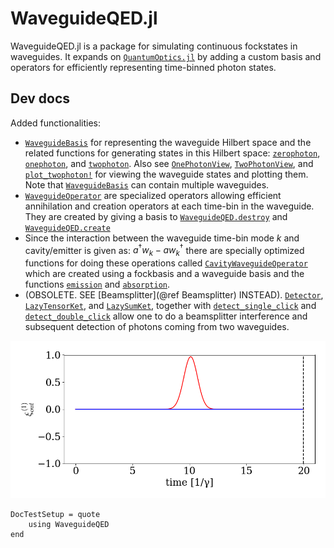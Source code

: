 # WaveguideQED.jl

WaveguideQED.jl is a package for simulating continuous fockstates in waveguides. It expands on [`QuantumOptics.jl`](https://qojulia.org/) by adding a custom basis and operators for efficiently representing time-binned photon states. 

## Dev docs
Added functionalities:
* [`WaveguideBasis`](@ref) for representing the waveguide Hilbert space and the related functions for generating states in this Hilbert space: [`zerophoton`](@ref), [`onephoton`](@ref), and [`twophoton`](@ref). Also see [`OnePhotonView`](@ref), [`TwoPhotonView`](@ref), and [`plot_twophoton!`](@ref) for viewing the waveguide states and plotting them. Note that [`WaveguideBasis`](@ref) can contain multiple waveguides.
* [`WaveguideOperator`](@ref) are specialized operators allowing efficient annihilation and creation operators at each time-bin in the waveguide. They are created by giving a basis to [`WaveguideQED.destroy`](@ref) and [`WaveguideQED.create`](@ref)
* Since the interaction between the waveguide time-bin mode $k$ and cavity/emitter is given as: $a^\dagger w_k - a w_k^\dagger$ there are specially optimized functions for doing these operations called [`CavityWaveguideOperator`](@ref) which are created using a fockbasis and a waveguide basis and the functions [`emission`](@ref) and [`absorption`](@ref).
* (OBSOLETE. SEE [Beamsplitter](@ref Beamsplitter) INSTEAD). [`Detector`](@ref), [`LazyTensorKet`](@ref), and [`LazySumKet`](@ref), together with [`detect_single_click`](@ref) and [`detect_double_click`](@ref) allow one to do a beamsplitter interference and subsequent detection of photons coming from two waveguides. 

![alt text](./animations/firstgif.gif)

```@meta
DocTestSetup = quote
    using WaveguideQED
end
```


